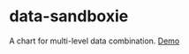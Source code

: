# data-sandboxie
A chart for multi-level data combination. [Demo](https://drawjs.github.io/CDN/data-sandboxie/example/index.html)
